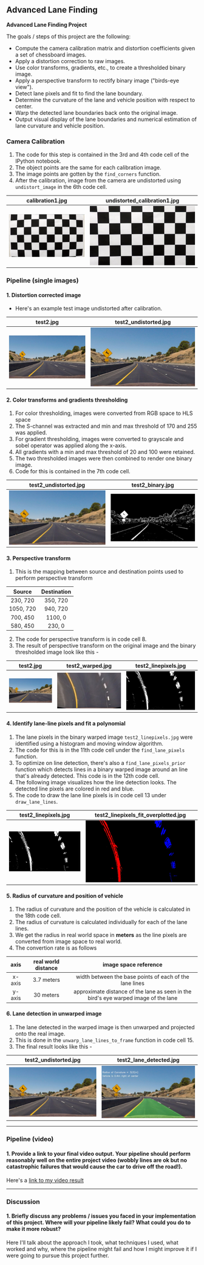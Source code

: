 ## Advanced Lane Finding

**Advanced Lane Finding Project**

The goals / steps of this project are the following:

* Compute the camera calibration matrix and distortion coefficients given a set of chessboard images.
* Apply a distortion correction to raw images.
* Use color transforms, gradients, etc., to create a thresholded binary image.
* Apply a perspective transform to rectify binary image ("birds-eye view").
* Detect lane pixels and fit to find the lane boundary.
* Determine the curvature of the lane and vehicle position with respect to center.
* Warp the detected lane boundaries back onto the original image.
* Output visual display of the lane boundaries and numerical estimation of lane curvature and vehicle position.

[//]: # (Image References)

[undistorted_calibration1]: ./output_images/calibration1.jpg "undistorted_calibration1.jpg"
[calibration1]: ./camera_cal/calibration1.jpg "calibration1.jpg"
[test2]: ./test_images/test2.jpg "test2.jpg"
[test2_undistorted]: ./output_images/test2_undistorted.jpg "test2_undistorted.jpg"
[test2_binary]: ./output_images/test2_binary.jpg "test2_binary.jpg"
[test2_warped]: ./output_images/test2_warped.jpg "test2_warped.jpg"
[test2_linepixels]: ./output_images/test2_linepixels.jpg "test2_linepixels.jpg"
[test2_linepixels_fit_overplotted]: ./output_images/test2_linepixels_fit_overplotted.jpg "test2_linepixels_fit_overplotted.jpg"
[test2_lane_detected]: ./output_images/test2.jpg "test2_lane_detected.jpg"
[image6]: ./examples/example_output.jpg "Output"
[video1]: ./project_video.mp4 "Video"

### Camera Calibration

1. The code for this step is contained in the 3rd and 4th code cell of the IPython notebook.
2. The object points are the same for each calibration image.
3. The image points are gotten by the `find_corners` function.
4. After the calibration, image from the camera are undistorted using `undistort_image` in the 6th code cell.

| **calibration1.jpg** | **undistorted_calibration1.jpg** |
|:--------------------:|:--------------------------------:|
|![alt text][calibration1] | ![alt text][undistorted_calibration1]


### Pipeline (single images)

#### 1. Distortion corrected image

* Here's an example test image undistorted after calibration.

| **test2.jpg** | **test2_undistorted.jpg** |
|:--------------------:|:--------------------------------:|
|![alt text][test2] | ![alt text][test2_undistorted]

#### 2. Color transforms and gradients thresholding

1. For color thresholding, images were converted from RGB space to HLS space
2. The S-channel was extracted and min and max threshold of 170 and 255 was applied.
3. For gradient thresholding, images were converted to grayscale and sobel operator was applied along the x-axis.
4. All gradients with a min and max threshold of 20 and 100 were retained.
5. The two thresholded images were then combined to render one binary image.
6. Code for this is contained in the 7th code cell.

| **test2_undistorted.jpg** | **test2_binary.jpg** |
|:--------------------:|:--------------------------------:|
|![alt text][test2_undistorted] | ![alt text][test2_binary]


#### 3. Perspective transform

1. This is the mapping between source and destination points used to perform perspective transform

| Source        | Destination   | 
|:-------------:|:-------------:| 
| 230, 720      | 350, 720      | 
| 1050, 720     | 940, 720      |
| 700, 450      | 1100, 0       |
| 580, 450      | 230, 0        |

2. The code for perspective transform is in code cell 8.
3. The result of perspective transform on the original image and the binary thresholded image look like this -  

| **test2.jpg** | **test2_warped.jpg** | **test2_linepixels.jpg** |
|:-----------------:|:------------------------:|:----------------:|
|![alt text][test2] | ![alt text][test2_warped]|![alt text][test2_linepixels]


#### 4. Identify lane-line pixels and fit a polynomial

1. The lane pixels in the binary warped image `test2_linepixels.jpg` were identified using a histogram and moving window algorithm.
2. The code for this is in the 11th code cell under the `find_lane_pixels` function.
3. To optimize on line detection, there's also a `find_lane_pixels_prior` function which detects lines in a binary warped image around an line that's already detected. This code is in the 12th code cell.
4. The following image visualizes how the line detection looks. The detected line pixels are colored in red and blue.
5. The code to draw the lane line pixels is in code cell 13 under `draw_lane_lines`.

| **test2_linepixels.jpg** | **test2_linepixels_fit_overplotted.jpg** |
|:--------------------:|:--------------------------------:|
|![alt text][test2_linepixels] | ![alt text][test2_linepixels_fit_overplotted]

#### 5. Radius of curvature and position of vehicle

1. The radius of curvature and the position of the vehicle is calculated in the 18th code cell.
2. The radius of curvature is calculated individually for each of the lane lines.
3. We get the radius in real world space in **meters** as the line pixels are converted from image space to real world.
4. The convertion rate is as follows

| **axis** | **real world distance**| **image space reference**|
|:--------:|:--------:|:--------------------------------------:|
| x-axis | 3.7 meters | width between the base points of each of the lane lines |
| y-axis | 30 meters  | approximate distance of the lane as seen in the bird's eye warped image of the lane |


#### 6. Lane detection in unwarped image

1. The lane detected in the warped image is then unwarped and projected onto the real image.
2. This is done in the `unwarp_lane_lines_to_frame` function in code cell 15.
3. The final result looks like this - 

| **test2_undistorted.jpg** | **test2_lane_detected.jpg** |
|:--------------------:|:--------------------------------:|
|![alt text][test2_undistorted] | ![alt text][test2_lane_detected]


---

### Pipeline (video)

#### 1. Provide a link to your final video output.  Your pipeline should perform reasonably well on the entire project video (wobbly lines are ok but no catastrophic failures that would cause the car to drive off the road!).

Here's a [link to my video result](./project_video.mp4)

---

### Discussion

#### 1. Briefly discuss any problems / issues you faced in your implementation of this project.  Where will your pipeline likely fail?  What could you do to make it more robust?

Here I'll talk about the approach I took, what techniques I used, what worked and why, where the pipeline might fail and how I might improve it if I were going to pursue this project further.  

